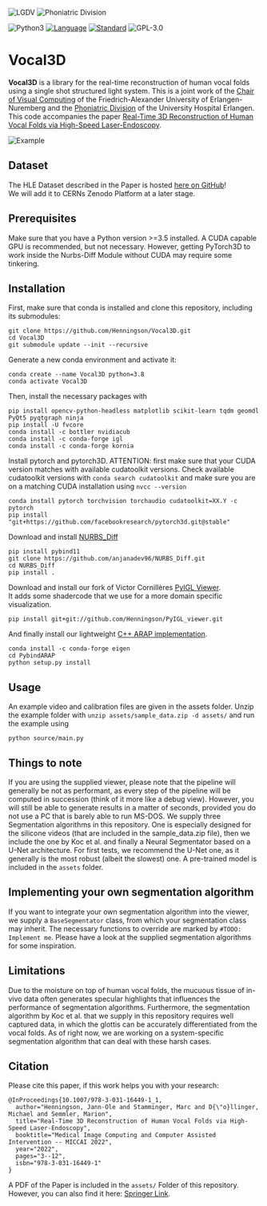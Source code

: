 ![LGDV](images/lgdv_small.png) ![Phoniatric Division](images/Uniklinikum-Erlangen.svg)

![Python3](https://img.shields.io/badge/python-3.5%20%7C%203.6%20%7C%203.7-blue)
[![Language](https://img.shields.io/badge/language-C++-blue.svg)](https://isocpp.org/)
[![Standard](https://img.shields.io/badge/C%2B%2B-11-blue.svg)](https://en.wikipedia.org/wiki/C%2B%2B#Standardization)
![GPL-3.0](https://img.shields.io/github/license/Henningson/vocaloid)


# Vocal3D
**Vocal3D** is a library for the real-time reconstruction of human vocal folds using a single shot structured light system.
This is a joint work of the <a href="https://www.lgdv.tf.fau.de/">Chair of Visual Computing</a> of the Friedrich-Alexander University of Erlangen-Nuremberg and the <a href="https://www.hno-klinik.uk-erlangen.de/phoniatrie/">Phoniatric Division</a> of the University Hospital Erlangen. 
This code accompanies the paper <a href="https://henningson.github.io/Vocal3D/assets/Paper.pdf">Real-Time 3D Reconstruction of Human Vocal Folds via High-Speed Laser-Endoscopy</a>.

![Example](images/reco_example.gif)

## Dataset
The HLE Dataset described in the Paper is hosted <a href="https://github.com/Henningson/HLEDataset.git">here on GitHub</a>!  
We will add it to CERNs Zenodo Platform at a later stage.

## Prerequisites
Make sure that you have a Python version >=3.5 installed.
A CUDA capable GPU is recommended, but not necessary.
However, getting PyTorch3D to work inside the Nurbs-Diff Module without CUDA may require some tinkering.

## Installation
First, make sure that conda is installed and clone this repository, including its submodules:
```
git clone https://github.com/Henningson/Vocal3D.git
cd Vocal3D
git submodule update --init --recursive
```

Generate a new conda environment and activate it:
```
conda create --name Vocal3D python=3.8
conda activate Vocal3D
```

Then, install the necessary packages with
```
pip install opencv-python-headless matplotlib scikit-learn tqdm geomdl PyQt5 pyqtgraph ninja
pip install -U fvcore
conda install -c bottler nvidiacub
conda install -c conda-forge igl
conda install -c conda-forge kornia
```

Install pytorch and pytorch3D. ATTENTION: first make sure that your CUDA version matches with available cudatoolkit versions. Check available cudatoolkit versions with `conda search cudatoolkit` and make sure you are on a matching CUDA installation using `nvcc --version` 
```
conda install pytorch torchvision torchaudio cudatoolkit=XX.Y -c pytorch
pip install "git+https://github.com/facebookresearch/pytorch3d.git@stable"
```

Download and install <a href="https://github.com/anjanadev96/NURBS_Diff.git">NURBS_Diff</a>
```
pip install pybind11
git clone https://github.com/anjanadev96/NURBS_Diff.git
cd NURBS_Diff
pip install .
```

Download and install our fork of Victor Cornillères <a href="https://github.com/sunreef/PyIGL_viewer">PyIGL Viewer</a>.  
It adds some shadercode that we use for a more domain specific visualization.
```
pip install git+git://github.com/Henningson/PyIGL_viewer.git
```
And finally install our lightweight <a href="https://github.com/Henningson/PybindARAP">C++ ARAP implementation</a>.
```
conda install -c conda-forge eigen
cd PybindARAP
python setup.py install
```

## Usage
An example video and calibration files are given in the assets folder.
Unzip the example folder with `unzip assets/sample_data.zip -d assets/` and run the example using
```
python source/main.py
```

## Things to note
If you are using the supplied viewer, please note that the pipeline will generally be not as performant, as every step of the pipeline will be computed in succession (think of it more like a debug view).
However, you will still be able to generate results in a matter of seconds, provided you do not use a PC that is barely able to run MS-DOS.
We supply three Segmentation algorithms in this repository.
One is especially designed for the silicone videos (that are included in the sample_data.zip file), then we include the one by Koc et al. and finally a Neural Segmentator based on a U-Net architecture.
For first tests, we recommend the U-Net one, as it generally is the most robust (albeit the slowest) one.
A pre-trained model is included in the `assets` folder.

## Implementing your own segmentation algorithm
If you want to integrate your own segmentation algorithm into the viewer, we supply a `BaseSegmentator` class, from which your segmentation class may inherit.
The necessary functions to override are marked by `#TODO: Implement me`.
Please have a look at the supplied segmentation algorithms for some inspiration.

## Limitations
Due to the moisture on top of human vocal folds, the mucuous tissue of in-vivo data often generates specular highlights that influences the performance of segmentation algorithms.
Furthermore, the segmentation algorithm by Koc et al. that we supply in this repository requires well captured data, in which the glottis can be accurately differentiated from the vocal folds.
As of right now, we are working on a system-specific segmentation algorithm that can deal with these harsh cases.

## Citation
Please cite this paper, if this work helps you with your research:
```
@InProceedings{10.1007/978-3-031-16449-1_1,
  author="Henningson, Jann-Ole and Stamminger, Marc and D{\"o}llinger, Michael and Semmler, Marion",
  title="Real-Time 3D Reconstruction of Human Vocal Folds via High-Speed Laser-Endoscopy",
  booktitle="Medical Image Computing and Computer Assisted Intervention -- MICCAI 2022",
  year="2022",
  pages="3--12",
  isbn="978-3-031-16449-1"
}
```
A PDF of the Paper is included in the `assets/` Folder of this repository.
However, you can also find it here: <a href="https://link.springer.com/chapter/10.1007/978-3-031-16449-1_1">Springer Link</a>.
